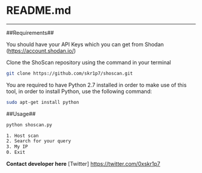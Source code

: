 # README.md
---------------------
##Requirements##

You should have your API Keys which you can get from Shodan (https://account.shodan.io/) 


Clone the ShoScan repository using the command in your terminal

```bash
git clone https://github.com/skr1p7/shoscan.git
```

You are required to have Python 2.7 installed in order to make use of this tool, in order to install Python, use the following command:

```bash
sudo apt-get install python 
```

##Usage##

```bash
python shoscan.py

1. Host scan
2. Search for your query
3. My IP
0. Exit
```

**Contact developer here**
[Twitter] https://twitter.com/0xskr1p7